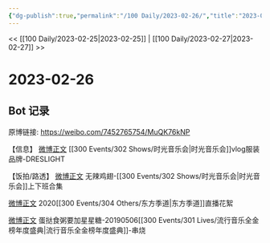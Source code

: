```yaml
---
{"dg-publish":true,"permalink":"/100 Daily/2023-02-26/","title":"2023-02-26","created":"2023-02-27T10:26:33.000+08:00","updated":"2023-04-11T14:46:32.000+08:00"}
---
```



<< [[100 Daily/2023-02-25\|2023-02-25]] | [[100 Daily/2023-02-27\|2023-02-27]] >>

# 2023-02-26

## Bot 记录

原博链接: https://weibo.com/7452765754/MuQK76kNP

【信息】
[微博正文](https://weibo.com/detail/4873389913146159) [[300 Events/302 Shows/时光音乐会\|时光音乐会]]vlog服装品牌-DRESLIGHT

【饭拍/路透】
[微博正文](https://weibo.com/detail/4873194630545677) 无辣鸡翅-[[300 Events/302 Shows/时光音乐会\|时光音乐会]]上下班合集

[微博正文](https://weibo.com/detail/4872684893376601) 2020[[300 Events/304 Others/东方季道\|东方季道]]直播花絮

[微博正文](https://weibo.com/detail/4873157612147618) 蛋挞食粥要加星星糖-20190506[[300 Events/301 Lives/流行音乐全金榜年度盛典\|流行音乐全金榜年度盛典]]-串烧 ​​​
